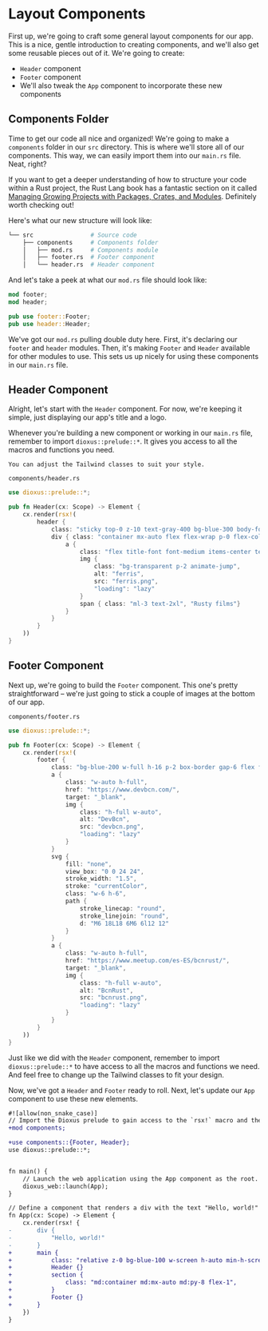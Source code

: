# Layout Components

First up, we're going to craft some general layout components for our app. This is a nice, gentle introduction to creating components, and we'll also get some reusable pieces out of it. We're going to create:
- `Header` component
- `Footer` component
- We'll also tweak the `App` component to incorporate these new components

## Components Folder

Time to get our code all nice and organized! We're going to make a `components` folder in our `src` directory. This is where we'll store all of our components. This way, we can easily import them into our `main.rs` file. Neat, right?

If you want to get a deeper understanding of how to structure your code within a Rust project, the Rust Lang book has a fantastic section on it called [Managing Growing Projects with Packages, Crates, and Modules](https://doc.rust-lang.org/book/ch07-00-managing-growing-projects-with-packages-crates-and-modules.html). Definitely worth checking out!

Here's what our new structure will look like:

```bash
└── src                # Source code
    ├── components     # Components folder
    │   ├── mod.rs     # Components module
    │   ├── footer.rs  # Footer component
    │   └── header.rs  # Header component
```

And let's take a peek at what our `mod.rs` file should look like:

```rust
mod footer;
mod header;

pub use footer::Footer;
pub use header::Header;
```

We've got our `mod.rs` pulling double duty here. First, it's declaring our `footer` and `header` modules. Then, it's making `Footer` and `Header` available for other modules to use. This sets us up nicely for using these components in our `main.rs` file.

## Header Component

Alright, let's start with the `Header` component. For now, we're keeping it simple, just displaying our app's title and a logo.

Whenever you're building a new component or working in our `main.rs` file, remember to import `dioxus::prelude::*`. It gives you access to all the macros and functions you need.

```admonish title="Tailwind CSS"
You can adjust the Tailwind classes to suit your style.
```

`components/header.rs`
```rust
use dioxus::prelude::*;

pub fn Header(cx: Scope) -> Element {
    cx.render(rsx!(
        header {
            class: "sticky top-0 z-10 text-gray-400 bg-blue-300 body-font shadow-md",
            div { class: "container mx-auto flex flex-wrap p-0 flex-col md:flex-row justify-between items-center",
                a {
                    class: "flex title-font font-medium items-center text-teal-950 mb-4 md:mb-0",
                    img {
                        class: "bg-transparent p-2 animate-jump",
                        alt: "ferris",
                        src: "ferris.png",
                        "loading": "lazy"
                    }
                    span { class: "ml-3 text-2xl", "Rusty films"}
                }
            }
        }
    ))
}
```

## Footer Component

Next up, we're going to build the `Footer` component. This one's pretty straightforward – we're just going to stick a couple of images at the bottom of our app.

`components/footer.rs`
```rust
use dioxus::prelude::*;

pub fn Footer(cx: Scope) -> Element {
    cx.render(rsx!(
        footer {
            class: "bg-blue-200 w-full h-16 p-2 box-border gap-6 flex flex-row justify-center items-center text-teal-950",
            a {
                class: "w-auto h-full",
                href: "https://www.devbcn.com/",
                target: "_blank",
                img {
                    class: "h-full w-auto",
                    alt: "DevBcn",
                    src: "devbcn.png",
                    "loading": "lazy"
                }
            }
            svg {
                fill: "none",
                view_box: "0 0 24 24",
                stroke_width: "1.5",
                stroke: "currentColor",
                class: "w-6 h-6",
                path {
                    stroke_linecap: "round",
                    stroke_linejoin: "round",
                    d: "M6 18L18 6M6 6l12 12"
                }
            }
            a {
                class: "w-auto h-full",
                href: "https://www.meetup.com/es-ES/bcnrust/",
                target: "_blank",
                img {
                    class: "h-full w-auto",
                    alt: "BcnRust",
                    src: "bcnrust.png",
                    "loading": "lazy"
                }
            }
        }
    ))
}
```

Just like we did with the `Header` component, remember to import `dioxus::prelude::*` to have access to all the macros and functions we need. And feel free to change up the Tailwind classes to fit your design.

Now, we've got a `Header` and `Footer` ready to roll. Next, let's update our `App` component to use these new elements.

```diff
#![allow(non_snake_case)]
// Import the Dioxus prelude to gain access to the `rsx!` macro and the `Scope` and `Element` types.
+mod components;

+use components::{Footer, Header};
use dioxus::prelude::*;


fn main() {
    // Launch the web application using the App component as the root.
    dioxus_web::launch(App);
}

// Define a component that renders a div with the text "Hello, world!"
fn App(cx: Scope) -> Element {
    cx.render(rsx! {
-       div {
-           "Hello, world!"
-       }
+       main {
+           class: "relative z-0 bg-blue-100 w-screen h-auto min-h-screen flex flex-col justify-start items-stretch",
+           Header {}
+           section {
+               class: "md:container md:mx-auto md:py-8 flex-1",
+           }
+           Footer {}
+       }
    })
}
```
